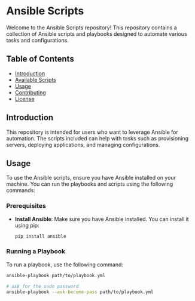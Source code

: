 # Ansible Scripts

Welcome to the Ansible Scripts repository! This repository contains a collection of Ansible scripts and playbooks designed to automate various tasks and configurations.

## Table of Contents

- [Introduction](#introduction)
- [Available Scripts](#available-scripts)
- [Usage](#usage)
- [Contributing](#contributing)
- [License](#license)

## Introduction

This repository is intended for users who want to leverage Ansible for automation. The scripts included can help with tasks such as provisioning servers, deploying applications, and managing configurations.



## Usage

To use the Ansible scripts, ensure you have Ansible installed on your machine. You can run the playbooks and scripts using the following commands:

### Prerequisites

- **Install Ansible**: Make sure you have Ansible installed. You can install it using pip:

   ```bash
   pip install ansible
   ```
### Running a Playbook

To run a playbook, use the following command:

```bash
ansible-playbook path/to/playbook.yml
```
```bash
# ask for the sudo password
ansible-playbook --ask-become-pass path/to/playbook.yml
```
